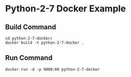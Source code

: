 Python-2-7 Docker Example
=====================

## Build Command

```
cd python-2-7-docker/
docker build -t python-2-7-docker .
```

## Run Command

```
docker run -d -p 9000:80 python-2-7-docker
```